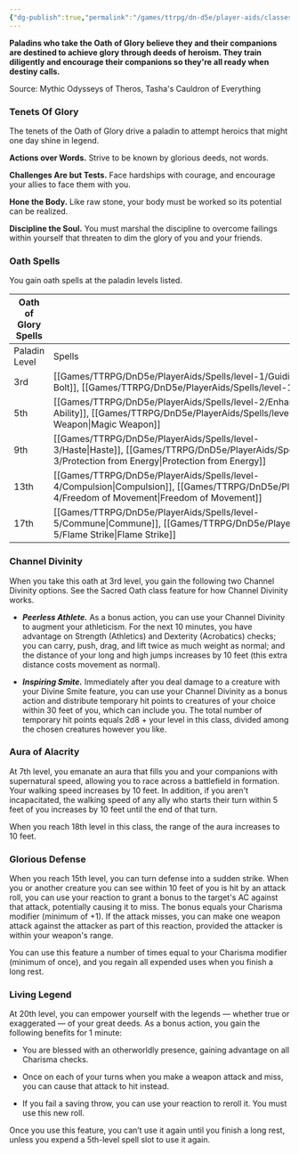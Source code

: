 ```yaml
---
{"dg-publish":true,"permalink":"/games/ttrpg/dn-d5e/player-aids/classes/class-specialisations/paladin-oath-of-glory/","tags":["TTRPG/DND/5e"],"noteIcon":""}
---
```



**Paladins who take the Oath of Glory believe they and their companions are destined to achieve glory through deeds of heroism. They train diligently and encourage their companions so they're all ready when destiny calls.**

Source: Mythic Odysseys of Theros, Tasha's Cauldron of Everything

### Tenets Of Glory

The tenets of the Oath of Glory drive a paladin to attempt heroics that might one day shine in legend.

**Actions over Words.** Strive to be known by glorious deeds, not words.

**Challenges Are but Tests.** Face hardships with courage, and encourage your allies to face them with you.

**Hone the Body.** Like raw stone, your body must be worked so its potential can be realized.

**Discipline the Soul.** You must marshal the discipline to overcome failings within yourself that threaten to dim the glory of you and your friends.

### Oath Spells

You gain oath spells at the paladin levels listed.

|Oath of Glory Spells|   |
|---|---|
|Paladin Level|Spells|
|3rd|[[Games/TTRPG/DnD5e/PlayerAids/Spells/level-1/Guiding Bolt\|Guiding Bolt]], [[Games/TTRPG/DnD5e/PlayerAids/Spells/level-1/Heroism\|Heroism]]|
|5th|[[Games/TTRPG/DnD5e/PlayerAids/Spells/level-2/Enhance Ability\|Enhance Ability]], [[Games/TTRPG/DnD5e/PlayerAids/Spells/level-2/Magic Weapon\|Magic Weapon]]|
|9th|[[Games/TTRPG/DnD5e/PlayerAids/Spells/level-3/Haste\|Haste]], [[Games/TTRPG/DnD5e/PlayerAids/Spells/level-3/Protection from Energy\|Protection from Energy]]|
|13th|[[Games/TTRPG/DnD5e/PlayerAids/Spells/level-4/Compulsion\|Compulsion]], [[Games/TTRPG/DnD5e/PlayerAids/Spells/level-4/Freedom of Movement\|Freedom of Movement]]|
|17th|[[Games/TTRPG/DnD5e/PlayerAids/Spells/level-5/Commune\|Commune]], [[Games/TTRPG/DnD5e/PlayerAids/Spells/level-5/Flame Strike\|Flame Strike]]|

### Channel Divinity

When you take this oath at 3rd level, you gain the following two Channel Divinity options. See the Sacred Oath class feature for how Channel Divinity works.

- **_Peerless Athlete._** As a bonus action, you can use your Channel Divinity to augment your athleticism. For the next 10 minutes, you have advantage on Strength (Athletics) and Dexterity (Acrobatics) checks; you can carry, push, drag, and lift twice as much weight as normal; and the distance of your long and high jumps increases by 10 feet (this extra distance costs movement as normal).

- **_Inspiring Smite._** Immediately after you deal damage to a creature with your Divine Smite feature, you can use your Channel Divinity as a bonus action and distribute temporary hit points to creatures of your choice within 30 feet of you, which can include you. The total number of temporary hit points equals 2d8 + your level in this class, divided among the chosen creatures however you like.

### Aura of Alacrity

At 7th level, you emanate an aura that fills you and your companions with supernatural speed, allowing you to race across a battlefield in formation. Your walking speed increases by 10 feet. In addition, if you aren't incapacitated, the walking speed of any ally who starts their turn within 5 feet of you increases by 10 feet until the end of that turn.

When you reach 18th level in this class, the range of the aura increases to 10 feet.

### Glorious Defense

When you reach 15th level, you can turn defense into a sudden strike. When you or another creature you can see within 10 feet of you is hit by an attack roll, you can use your reaction to grant a bonus to the target's AC against that attack, potentially causing it to miss. The bonus equals your Charisma modifier (minimum of +1). If the attack misses, you can make one weapon attack against the attacker as part of this reaction, provided the attacker is within your weapon's range.

You can use this feature a number of times equal to your Charisma modifier (minimum of once), and you regain all expended uses when you finish a long rest.

### Living Legend

At 20th level, you can empower yourself with the legends — whether true or exaggerated — of your great deeds. As a bonus action, you gain the following benefits for 1 minute:

- You are blessed with an otherworldly presence, gaining advantage on all Charisma checks.

- Once on each of your turns when you make a weapon attack and miss, you can cause that attack to hit instead.

- If you fail a saving throw, you can use your reaction to reroll it. You must use this new roll.

Once you use this feature, you can’t use it again until you finish a long rest, unless you expend a 5th-level spell slot to use it again.